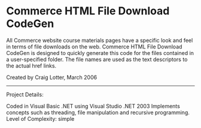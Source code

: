 Commerce HTML File Download CodeGen
===================================

All Commerce website course materials pages have a specific look and feel in terms of file downloads on the web. Commerce HTML File Download CodeGen is designed to quickly generate this code for the files contained in a user-specified folder. The file names are used as the text descriptors to the actual href links.

Created by Craig Lotter, March 2006

*********************************

Project Details:

Coded in Visual Basic .NET using Visual Studio .NET 2003
Implements concepts such as threading, file manipulation and recursive programming.
Level of Complexity: simple
